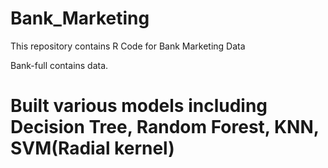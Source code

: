 # Bank_Marketing
This repository contains R Code for Bank Marketing Data

Bank-full contains data.
# Built various models including Decision Tree, Random Forest, KNN, SVM(Radial kernel)
